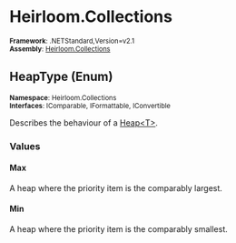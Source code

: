 # Heirloom.Collections

<small>**Framework**: .NETStandard,Version=v2.1</small>  
<small>**Assembly**: [Heirloom.Collections](../Heirloom.Collections/Heirloom.Collections.md)</small>  

## HeapType (Enum)
<small>**Namespace**: Heirloom.Collections</small>  
<small>**Interfaces**: IComparable, IFormattable, IConvertible</small>  

Describes the behaviour of a [Heap\<T>](Heirloom.Collections.Heap[T].md).

### Values

#### Max
<member name="F:Heirloom.Collections.HeapType.Max">
  <summary>
            A heap where the priority item is the comparably largest.
            </summary>
</member>

#### Min
<member name="F:Heirloom.Collections.HeapType.Min">
  <summary>
            A heap where the priority item is the comparably smallest.
            </summary>
</member>

